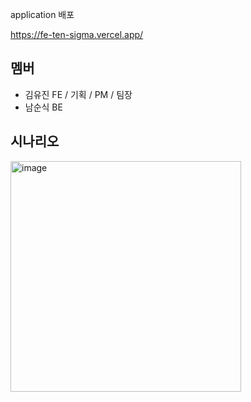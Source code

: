 application 배포

https://fe-ten-sigma.vercel.app/

## 멤버

- 김유진 FE / 기획 / PM / 팀장
- 남순식 BE

## 시나리오

<img width="369" alt="image" src="https://github.com/ban-jjok-ee/.github/assets/117346927/88c1285c-0431-4ca0-94ed-23d56cb73d52">
